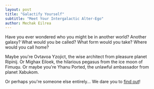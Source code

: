 ```yaml
---
layout: post
title: "Galactify Yourself"
subtitle: "Meet Your Intergalactic Alter-Ego"
author: Mechak Eilrea
---
```

Have you ever wondered who you might be in another world? Another galaxy? What would you be called? 
What form would you take? Where would you call home? 

Maybe you're Ovtavoa Yzojict, the wise architect from pleasure planet Ripinij. Or Mighax Eiloek, the hilarious 
pegasus from the ice moon of Fimuqu. Or maybe you're Yhanu Ported, the unlawful ambassador from planet Xabukom.

Or perhaps you're someone else entirely...  We dare you to [find out](http://octaviaproject.org/galactify/)!


